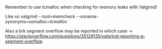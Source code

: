 Remember to use tcmalloc when checking for memory leaks with Valgrind!

Like so valgrind --tool=memcheck --soname-synonyms=somalloc=_tcmalloc_

Also a brk segment overflow may be reported in which case -> https://stackoverflow.com/questions/35129135/valgrind-reporting-a-segment-overflow
